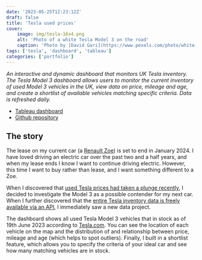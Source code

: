 ```yaml
---
date: '2023-05-25T12:23:12Z'
draft: false
title: 'Tesla used prices'
cover:
    image: img/tesla-16x4.png
    alt: 'Photo of a white Tesla Model 3 on the road'
    caption: 'Photo by [David Gari](https://www.pexels.com/photo/white-tesla-model-3-car-on-road-9300916/)'
tags: ['tesla', 'dashboard', 'tableau']
categories: ['portfolio']
---
```


*An interactive and dynamic dashboard that monitors UK Tesla inventory. The Tesla Model 3 dashboard allows users to monitor the current inventory of used Model 3 vehicles in the UK, view data on price, mileage and age, and create a shortlist of available vehicles matching specific criteria. Data is refreshed daily.*

- [Tableau dashboard](https://public.tableau.com/shared/KDN922ZCZ?:display_count=n&:origin=viz_share_link)
- [Github repository](https://github.com/clarelgibson/tesla-inventory)

## The story
The lease on my current car (a [Renault Zoe](https://www.renault.co.uk/electric-vehicles/zoe.html)) is set to end in January 2024. I have loved driving an electric car over the past two and a half years, and when my lease ends I know I want to continue driving electric. However, this time I want to buy rather than lease, and I want something different to a Zoe.

When I discovered that [used Tesla prices had taken a plunge recently](https://www.thisismoney.co.uk/money/electriccars/article-11619661/Used-Tesla-values-come-crash-Prices-18k.html), I decided to investigate the Model 3 as a possible contender for my next car. When I further discovered that the [entire Tesla inventory data is freely available via an API](https://realize.net/tesla-inventory-stock/), I immediately saw a new data project.

The dashboard shows all used Tesla Model 3 vehicles that in stock as of 19th June 2023 according to [Tesla.com](https://www.tesla.com/en_GB/inventory/used/m3). You can see the location of each vehicle on the map and the distribution of and relationship between price, mileage and age (which helps to spot outliers). Finally, I built in a shortlist feature, which allows you to specify the criteria of your ideal car and see how many matching vehicles are in stock.
